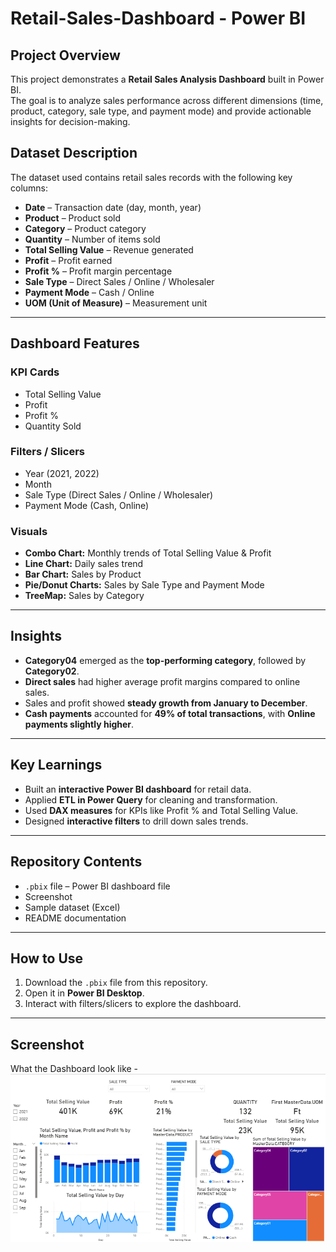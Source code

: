 # Retail-Sales-Dashboard - Power BI
  

##  Project Overview  
This project demonstrates a **Retail Sales Analysis Dashboard** built in Power BI.  
The goal is to analyze sales performance across different dimensions (time, product, category, sale type, and payment mode) and provide actionable insights for decision-making.  

## Dataset Description  
The dataset used contains retail sales records with the following key columns:  

- **Date** – Transaction date (day, month, year)  
- **Product** – Product sold  
- **Category** – Product category  
- **Quantity** – Number of items sold  
- **Total Selling Value** – Revenue generated  
- **Profit** – Profit earned  
- **Profit %** – Profit margin percentage  
- **Sale Type** – Direct Sales / Online / Wholesaler  
- **Payment Mode** – Cash / Online  
- **UOM (Unit of Measure)** – Measurement unit  

---

## Dashboard Features  

###  KPI Cards  
- Total Selling Value  
- Profit  
- Profit %  
- Quantity Sold  

### Filters / Slicers  
- Year (2021, 2022)  
- Month  
- Sale Type (Direct Sales / Online / Wholesaler)  
- Payment Mode (Cash, Online)  

### Visuals  
- **Combo Chart:** Monthly trends of Total Selling Value & Profit  
- **Line Chart:** Daily sales trend  
- **Bar Chart:** Sales by Product  
- **Pie/Donut Charts:** Sales by Sale Type and Payment Mode  
- **TreeMap:** Sales by Category  

---

## Insights  
  
- **Category04** emerged as the **top-performing category**, followed by **Category02**.  
- **Direct sales** had higher average profit margins compared to online sales.  
- Sales and profit showed **steady growth from January to December**.  
- **Cash payments** accounted for **49% of total transactions**, with **Online payments slightly higher**.  

---

## Key Learnings  

- Built an **interactive Power BI dashboard** for retail data.  
- Applied **ETL in Power Query** for cleaning and transformation.  
- Used **DAX measures** for KPIs like Profit % and Total Selling Value.  
- Designed **interactive filters** to drill down sales trends.  

---

##  Repository Contents  
- `.pbix` file – Power BI dashboard file  
-  Screenshot  
- Sample dataset (Excel) 
- README documentation  

---

##  How to Use  
1. Download the `.pbix` file from this repository.  
2. Open it in **Power BI Desktop**.  
3. Interact with filters/slicers to explore the dashboard.

---
## Screenshot
 What the Dashboard look like - ![Dashboard Preview](https://github.com/mridula-kamra/Retail-Sales-Dashboard/blob/main/Retail_Sales_Dashboard_SS.png)
